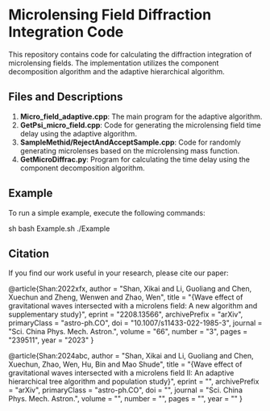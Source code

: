 # Microlensing Field Diffraction Integration Code

This repository contains code for calculating the diffraction integration of microlensing fields. The implementation utilizes the component decomposition algorithm and the adaptive hierarchical algorithm.

## Files and Descriptions

1. **Micro_field_adaptive.cpp**:
   The main program for the adaptive algorithm.
2. **GetPsi_micro_field.cpp**:
   Code for generating the microlensing field time delay using the adaptive algorithm.
3. **SampleMethid/RejectAndAcceptSample.cpp**:
   Code for randomly generating microlenses based on the microlensing mass function.
4. **GetMicroDiffrac.py**:
   Program for calculating the time delay using the component decomposition algorithm.

## Example

To run a simple example, execute the following commands:

sh
bash Example.sh
./Example

## Citation

If you find our work useful in your research, please cite our paper:


@article{Shan:2022xfx,
    author = "Shan, Xikai and Li, Guoliang and Chen, Xuechun and Zheng, Wenwen and Zhao, Wen",
    title = "{Wave effect of gravitational waves intersected with a microlens field: A new algorithm and supplementary study}",
    eprint = "2208.13566",
    archivePrefix = "arXiv",
    primaryClass = "astro-ph.CO",
    doi = "10.1007/s11433-022-1985-3",
    journal = "Sci. China Phys. Mech. Astron.",
    volume = "66",
    number = "3",
    pages = "239511",
    year = "2023"
}

@article{Shan:2024abc,
    author = "Shan, Xikai and Li, Guoliang and Chen, Xuechun, Zhao, Wen, Hu, Bin and Mao Shude",
    title = "{Wave effect of gravitational waves intersected with a microlens field II: An adaptive hierarchical tree algorithm and population study}",
    eprint = "",
    archivePrefix = "arXiv",
    primaryClass = "astro-ph.CO",
    doi = "",
    journal = "Sci. China Phys. Mech. Astron.",
    volume = "",
    number = "",
    pages = "",
    year = ""
}
